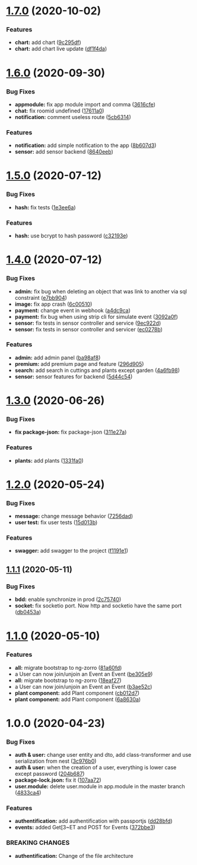 # [1.7.0](https://github.com/LeaferInc/rest-api/compare/v1.6.0...v1.7.0) (2020-10-02)


### Features

* **chart:** add chart ([9c295df](https://github.com/LeaferInc/rest-api/commit/9c295df7f0ff2e1c948fa6869974f08a7c7b6cdb))
* **chart:** add chart live update ([df1f4da](https://github.com/LeaferInc/rest-api/commit/df1f4da1ce6eb97bf5b0ebc79796b535a6f538c1))

# [1.6.0](https://github.com/LeaferInc/rest-api/compare/v1.5.0...v1.6.0) (2020-09-30)


### Bug Fixes

* **appmodule:** fix app module import and comma ([3616cfe](https://github.com/LeaferInc/rest-api/commit/3616cfeb56cb34f34de96cd7d72bb623ca25d689))
* **chat:** fix roomid undefined ([17611a0](https://github.com/LeaferInc/rest-api/commit/17611a0552ff41b139983f397a2d066e5f888152))
* **notification:** comment useless route ([5cb6314](https://github.com/LeaferInc/rest-api/commit/5cb631412946e60b1cdc44a2eeb8a23ed33f0263))


### Features

* **notification:** add simple notification to the app ([8b607d3](https://github.com/LeaferInc/rest-api/commit/8b607d32f46ccc6aa737eecf2ef27f3a42aebef9))
* **sensor:** add sensor backend ([8640eeb](https://github.com/LeaferInc/rest-api/commit/8640eeb037d9fee2ea09481d824329633686a443))

# [1.5.0](https://github.com/LeaferInc/rest-api/compare/v1.4.0...v1.5.0) (2020-07-12)


### Bug Fixes

* **hash:** fix tests ([1e3ee6a](https://github.com/LeaferInc/rest-api/commit/1e3ee6a47dab2d8cf5c3e934a1059e76598f061d))


### Features

* **hash:** use bcrypt to hash password ([c32193e](https://github.com/LeaferInc/rest-api/commit/c32193edc61d65762341dd69cbe84627b326a74d))

# [1.4.0](https://github.com/LeaferInc/rest-api/compare/v1.3.0...v1.4.0) (2020-07-12)


### Bug Fixes

* **admin:** fix bug when deleting an object that was link to another via sql constraint ([e7bb904](https://github.com/LeaferInc/rest-api/commit/e7bb9044a5f4e908bfe84b4836418f7a5b16ca5d))
* **image:** fix app crash ([6c00510](https://github.com/LeaferInc/rest-api/commit/6c0051054daf9752c1c4f8739f0a713cddf84191))
* **payment:** change event in webhook ([a4dc9ca](https://github.com/LeaferInc/rest-api/commit/a4dc9ca83ca09577ae6fc01150c8d886f1db1573))
* **payment:** fix bug when using strip cli for simulate event ([3092a0f](https://github.com/LeaferInc/rest-api/commit/3092a0f5cf2c2e9ad523ee49e569cc8f04e69375))
* **sensor:** fix tests in sensor controller and service ([9ec922d](https://github.com/LeaferInc/rest-api/commit/9ec922d8c001139b75e15cbe81451f543ac22190))
* **sensor:** fix tests in sensor controller and servicer ([ec0278b](https://github.com/LeaferInc/rest-api/commit/ec0278b0ee068006d6a3aa1b024e941d57bac271))


### Features

* **admin:** add admin panel ([ba98af8](https://github.com/LeaferInc/rest-api/commit/ba98af8ef7935724c3b024f4b55a2eba71e6f653))
* **premium:** add premium page and feature ([296d905](https://github.com/LeaferInc/rest-api/commit/296d9058952234d8f493af423ce4c25e20807973))
* **search:** add search in cuttings and plants except garden ([4a6fb98](https://github.com/LeaferInc/rest-api/commit/4a6fb985d7624ef18918cb27bdc32a4a1ad8e24f))
* **sensor:** sensor features for backend ([5d44c54](https://github.com/LeaferInc/rest-api/commit/5d44c5483a3c855b8ed0f326ea2c865b8eadd5ef))

# [1.3.0](https://github.com/LeaferInc/rest-api/compare/v1.2.0...v1.3.0) (2020-06-26)


### Bug Fixes

* **fix package-json:** fix package-json ([311e27a](https://github.com/LeaferInc/rest-api/commit/311e27aacac40c68374157ab7ad7b85aa6739ee5))


### Features

* **plants:** add plants ([1331fa0](https://github.com/LeaferInc/rest-api/commit/1331fa0f9f087ce91427a172f053708c2f9bf78f))

# [1.2.0](https://github.com/LeaferInc/rest-api/compare/v1.1.1...v1.2.0) (2020-05-24)


### Bug Fixes

* **message:** change message behavior ([7256dad](https://github.com/LeaferInc/rest-api/commit/7256dad45c2d82f974530f9abf1ae6fd04a0364e))
* **user test:** fix user tests ([15d013b](https://github.com/LeaferInc/rest-api/commit/15d013b1cf7e315d8f2293aeadab467c46406906))


### Features

* **swagger:** add swagger to the project ([f1191e1](https://github.com/LeaferInc/rest-api/commit/f1191e1fc3fcaf95dd36bb37dfaaa0c7012e0f28))

## [1.1.1](https://github.com/LeaferInc/rest-api/compare/v1.1.0...v1.1.1) (2020-05-11)


### Bug Fixes

* **bdd:** enable synchronize in prod ([2c75740](https://github.com/LeaferInc/rest-api/commit/2c75740c033d0096fcdbd49eaf1b4a4eba3ac3dd))
* **socket:** fix socketio port. Now http and socketio have the same port ([db0453a](https://github.com/LeaferInc/rest-api/commit/db0453a0d344327ecd32feaa9c6f3f07d0dba59d))

# [1.1.0](https://github.com/LeaferInc/rest-api/compare/v1.0.0...v1.1.0) (2020-05-10)


### Features

* **all:** migrate bootstrap to ng-zorro ([81a60fd](https://github.com/LeaferInc/rest-api/commit/81a60fd14b9d52523a4697e7bfe5626f069775ad))
* a User can now join/unjoin an Event an Event ([be305e9](https://github.com/LeaferInc/rest-api/commit/be305e98562b4c659b2383f42b2c20059c7511d1))
* **all:** migrate bootstrap to ng-zorro ([18eaf27](https://github.com/LeaferInc/rest-api/commit/18eaf2719a9caf478dbfe3661d501cb57a9c10ba))
* a User can now join/unjoin an Event an Event ([b3ae52c](https://github.com/LeaferInc/rest-api/commit/b3ae52ca95f3b9b10c0e28a8cc171547784a0400))
* **plant component:** add Plant component ([cb012d7](https://github.com/LeaferInc/rest-api/commit/cb012d7a0fa1cb7f980471d145a4e02bb4b6c6be))
* **plant component:** add Plant component ([6a8630a](https://github.com/LeaferInc/rest-api/commit/6a8630a8f12b2da7f1e9cd29c228d585c3fd4388))

# 1.0.0 (2020-04-23)


### Bug Fixes

* **auth & user:** change user entity and dto, add class-transformer and use serialization from nest ([3c976b0](https://github.com/LeaferInc/rest-api/commit/3c976b09d05b08ed3ef188804576bda672715769))
* **auth & user:** when the creation of a user, everything is lower case except password ([204b687](https://github.com/LeaferInc/rest-api/commit/204b687b4c49c1808a00d4da4e6892f420b104ee))
* **package-lock.json:** fix it ([107aa72](https://github.com/LeaferInc/rest-api/commit/107aa725a747bb1072d696618f622213e91a74c5))
* **user.module:** delete user.module in app.module in the master branch ([4833ca4](https://github.com/LeaferInc/rest-api/commit/4833ca4f2269c69e80bf16fc51bd02427df189cd))


### Features

* **authentification:** add authentification with passportjs ([dd28bfd](https://github.com/LeaferInc/rest-api/commit/dd28bfd818463030a75702efb838883d733e36ba))
* **events:** added Get[3~ET and POST for Events ([372bbe3](https://github.com/LeaferInc/rest-api/commit/372bbe343ad20fcee1016192ea7c8cef85625560))


### BREAKING CHANGES

* **authentification:** Change of the file architecture
